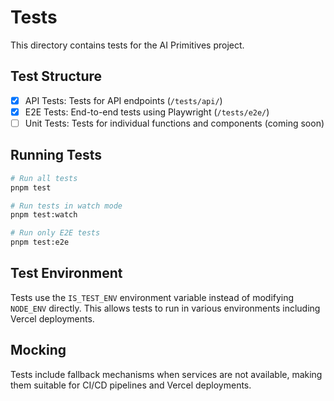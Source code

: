 # Tests

This directory contains tests for the AI Primitives project.

## Test Structure

- [x] API Tests: Tests for API endpoints (`/tests/api/`)
- [x] E2E Tests: End-to-end tests using Playwright (`/tests/e2e/`)
- [ ] Unit Tests: Tests for individual functions and components (coming soon)

## Running Tests

```bash
# Run all tests
pnpm test

# Run tests in watch mode
pnpm test:watch

# Run only E2E tests
pnpm test:e2e
```

## Test Environment

Tests use the `IS_TEST_ENV` environment variable instead of modifying `NODE_ENV` directly. This allows tests to run in various environments including Vercel deployments.

## Mocking

Tests include fallback mechanisms when services are not available, making them suitable for CI/CD pipelines and Vercel deployments.
